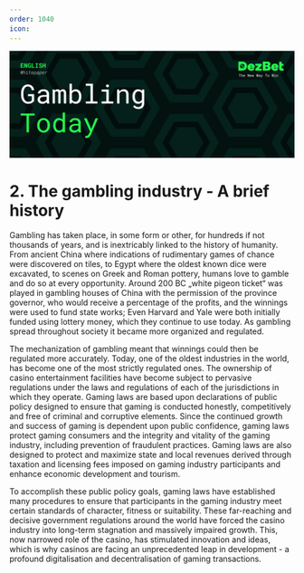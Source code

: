 ```yaml
---
order: 1040
icon: 
---
```

![](/static/headers/DezBet_Gambling_Today_ENG.png)

# 2. The gambling industry - A brief history

Gambling has taken place, in some form or other, for hundreds if not thousands of years, and is 
inextricably linked to the history of humanity. From ancient China where indications of rudimentary 
games of chance were discovered on tiles, to Egypt where the oldest known dice were excavated, to 
scenes on Greek and Roman pottery, humans love to gamble and do so at every opportunity. Around 
200 BC „white pigeon ticket“ was played in gambling houses of China with the permission of the 
province governor, who would receive a percentage of the profits, and the winnings were used to 
fund state works; Even Harvard and Yale were both initially funded using lottery money, which they 
continue to use today. As gambling spread throughout society it became more organized and regulated. 
 
The mechanization of gambling meant that winnings could then be regulated more accurately. Today, 
one of the oldest industries in the world, has become one of the most strictly regulated ones. The 
ownership of casino entertainment facilities have become subject to pervasive regulations under the 
laws and regulations of each of the jurisdictions in which they operate. Gaming laws are based upon 
declarations of public policy designed to ensure that gaming is conducted honestly, competitively 
and free of criminal and corruptive elements. Since the continued growth and success of gaming is 
dependent upon public confidence, gaming laws protect gaming consumers and the integrity and 
vitality of the gaming industry, including prevention of fraudulent practices. Gaming laws are also 
designed to protect and maximize state and local revenues derived through taxation and licensing fees 
imposed on gaming industry participants and enhance economic development and tourism. 
 
To accomplish these public policy goals, gaming laws have established many procedures to ensure that 
participants in the gaming industry meet certain standards of character, fitness or suitability. These
far-reaching and decisive government regulations around the world have forced the casino
industry into long-term stagnation and massively impaired growth. This, now narrowed role of the 
casino, has stimulated innovation and ideas, which is why casinos are facing an unprecedented leap in 
development - a profound digitalisation and decentralisation of gaming transactions. 
